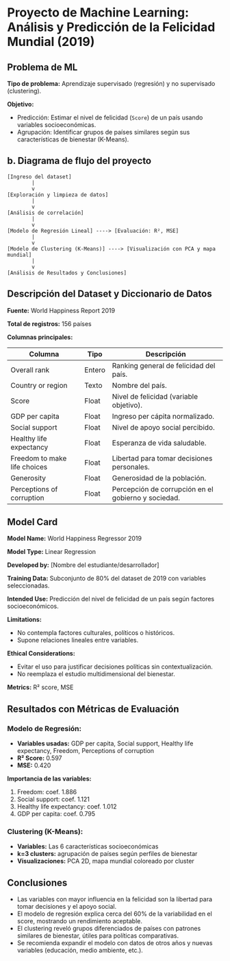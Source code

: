 # Proyecto de Machine Learning: Análisis y Predicción de la Felicidad Mundial (2019)

## Problema de ML

**Tipo de problema:** Aprendizaje supervisado (regresión) y no supervisado (clustering).

**Objetivo:**

- Predicción: Estimar el nivel de felicidad (`Score`) de un país usando variables socioeconómicas.
- Agrupación: Identificar grupos de países similares según sus características de bienestar (K-Means).

## b. Diagrama de flujo del proyecto

```text
[Ingreso del dataset]
        |
        v
[Exploración y limpieza de datos]
        |
        v
[Análisis de correlación]
        |
        v
[Modelo de Regresión Lineal] ----> [Evaluación: R², MSE]
        |
        v
[Modelo de Clustering (K-Means)] ----> [Visualización con PCA y mapa mundial]
        |
        v
[Análisis de Resultados y Conclusiones]
```

## Descripción del Dataset y Diccionario de Datos

**Fuente:** World Happiness Report 2019

**Total de registros:** 156 países

**Columnas principales:**

| Columna                      | Tipo   | Descripción                                         |
| ---------------------------- | ------ | --------------------------------------------------- |
| Overall rank                 | Entero | Ranking general de felicidad del país.              |
| Country or region            | Texto  | Nombre del país.                                    |
| Score                        | Float  | Nivel de felicidad (variable objetivo).             |
| GDP per capita               | Float  | Ingreso per cápita normalizado.                     |
| Social support               | Float  | Nivel de apoyo social percibido.                    |
| Healthy life expectancy      | Float  | Esperanza de vida saludable.                        |
| Freedom to make life choices | Float  | Libertad para tomar decisiones personales.          |
| Generosity                   | Float  | Generosidad de la población.                        |
| Perceptions of corruption    | Float  | Percepción de corrupción en el gobierno y sociedad. |

## Model Card

**Model Name:** World Happiness Regressor 2019

**Model Type:** Linear Regression

**Developed by:** [Nombre del estudiante/desarrollador]

**Training Data:** Subconjunto de 80% del dataset de 2019 con variables seleccionadas.

**Intended Use:** Predicción del nivel de felicidad de un país según factores socioeconómicos.

**Limitations:**

- No contempla factores culturales, políticos o históricos.
- Supone relaciones lineales entre variables.

**Ethical Considerations:**

- Evitar el uso para justificar decisiones políticas sin contextualización.
- No reemplaza el estudio multidimensional del bienestar.

**Metrics:** R² score, MSE

## Resultados con Métricas de Evaluación

### Modelo de Regresión:

- **Variables usadas:** GDP per capita, Social support, Healthy life expectancy, Freedom, Perceptions of corruption
- **R² Score:** 0.597
- **MSE:** 0.420

**Importancia de las variables:**

1. Freedom: coef. 1.886
2. Social support: coef. 1.121
3. Healthy life expectancy: coef. 1.012
4. GDP per capita: coef. 0.795

### Clustering (K-Means):

- **Variables:** Las 6 características socioeconómicas
- **k=3 clusters:** agrupación de países según perfiles de bienestar
- **Visualizaciones:** PCA 2D, mapa mundial coloreado por cluster

## Conclusiones

- Las variables con mayor influencia en la felicidad son la libertad para tomar decisiones y el apoyo social.
- El modelo de regresión explica cerca del 60% de la variabilidad en el score, mostrando un rendimiento aceptable.
- El clustering reveló grupos diferenciados de países con patrones similares de bienestar, útiles para políticas comparativas.
- Se recomienda expandir el modelo con datos de otros años y nuevas variables (educación, medio ambiente, etc.).

